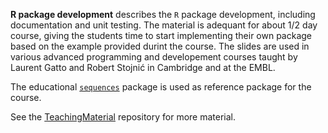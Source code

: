 **R package development** describes the `R` package development, including documentation and unit testing. 
The material is adequant for about 1/2 day course, giving the students time to start implementing their own package
based on the example provided durint the course. 
The slides are used in various advanced programming and developement courses taught by 
Laurent Gatto and Robert Stojnić in Cambridge and at the EMBL.

The educational [`sequences`](https://github.com/lgatto/sequences/) package is used as reference package for the course.

See the [TeachingMaterial](https://github.com/lgatto/TeachingMaterial) repository for more material.

